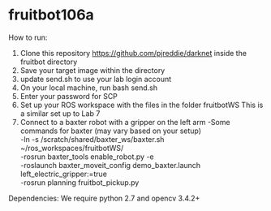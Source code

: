 # fruitbot106a

How to run:

1) Clone this repository https://github.com/pjreddie/darknet inside the fruitbot directory
2) Save your target image within the directory
3) update send.sh to use your lab login account
4) On your local machine, run bash send.sh
5) Enter your password for SCP
6) Set up your ROS workspace with the files in the folder fruitbotWS 
    This is a similar set up to Lab 7
7) Connect to a baxter robot with a gripper on the left arm
    -Some commands for baxter (may vary based on your setup)   \
    -ln -s /scratch/shared/baxter_ws/baxter.sh ~/ros_workspaces/fruitbotWS/   \
    -rosrun baxter_tools enable_robot.py -e   \
    -roslaunch baxter_moveit_config demo_baxter.launch left_electric_gripper:=true  \
    -rosrun planning fruitbot_pickup.py   
    
Dependencies: We require python 2.7 and opencv 3.4.2+


